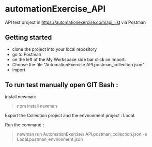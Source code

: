 # automationExercise_API

API test project in https://automationexercise.com/api_list via Postman

## Getting started
- clone the project into your local repository
- go to Postman
- on the left of the My Workspace side bar click on Import.
- Choose the file "AutomationExercise API.postman_collection.json" 
- Import


## To run test manually open GIT Bash : 
install newman:
> npm install newman

Export the Collection project and the environment project : Local.

Run the command :
>  newman run AutomationExercise\ API.postman_collection.json -e Local.postman_environment.json
